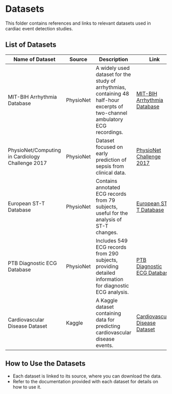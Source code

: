# Datasets

This folder contains references and links to relevant datasets used in cardiac event detection studies.

## List of Datasets

| Name of Dataset | Source | Description | Link |
|-----------------|--------|-------------|------|
| MIT-BIH Arrhythmia Database | PhysioNet | A widely used dataset for the study of arrhythmias, containing 48 half-hour excerpts of two-channel ambulatory ECG recordings. | [MIT-BIH Arrhythmia Database](https://physionet.org/content/mitdb/1.0.0/) |
| PhysioNet/Computing in Cardiology Challenge 2017 | PhysioNet | Dataset focused on early prediction of sepsis from clinical data. | [PhysioNet Challenge 2017](https://physionet.org/content/challenge-2017/1.0.0/) |
| European ST-T Database | PhysioNet | Contains annotated ECG records from 79 subjects, useful for the analysis of ST-T changes. | [European ST-T Database](https://physionet.org/content/edb/1.0.0/) |
| PTB Diagnostic ECG Database | PhysioNet | Includes 549 ECG records from 290 subjects, providing detailed information for diagnostic ECG analysis. | [PTB Diagnostic ECG Database](https://physionet.org/content/ptbdb/1.0.0/) |
| Cardiovascular Disease Dataset | Kaggle | A Kaggle dataset containing data for predicting cardiovascular disease events. | [Cardiovascular Disease Dataset](https://www.kaggle.com/sulianova/cardiovascular-disease-dataset) |

## How to Use the Datasets

- Each dataset is linked to its source, where you can download the data.
- Refer to the documentation provided with each dataset for details on how to use it.



